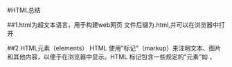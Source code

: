 
#HTML总结

##1.html为超文本语言，用于构建web网页
文件后缀为.html,并可以在浏览器中打开

##2.HTML元素（elements）
HTML 使用"标记"（markup）来注明文本、图片和其他内容，以便于在浏览器中显示。HTML 标记包含一些规定的"元素"如 <head>，<title>，<body>，<header>，<footer>，<article>，<section>，<p>，<div>，<span>，<img>，<aside>，<audio>，<canvas>，<datalist>，<details>，<embed>，<nav>，<output>，<progress>，<video> 等等。

##3.注释
用特殊的记号<!--和-->包括起来，一般注释的快捷键为：ctrl+/
HTML 不区分标签的大小写，建议全部使用小写！
一些元素只有一个开始标签，通常用来在此元素所在位置插入/嵌入一些东西，如<br>, <hr>, <input>, <img>, <a>等等。我们称其为空元素

元素的属性
包含如下内容：

一个空格，在属性和元素名称之间。(如果已经有一个或多个属性，就与前一个属性之间有一个空格。)
属性名称，后面跟着一个 = 号。
一个属性值，由一对引号 "" 引起来。

##4.标题
HTML 提供了从大到小6级标题，分别是：<h1> ~ <h6>

##5.文本格式
We need to know the text label is as follows:
<p>可以使用mark标记来<mark>highlight</mark> text.</p><p><del>该文本行被视为已删除的文本<p><s>这一行文本将被视为不再准确。</s></p> <p><ins>这一行文本被视为文档的新增内容。</ins>< <p><u>这一行文本将显示为带下划线的</u></p><p><small>这一行文本被视为小字。</small></p> <p><strong>这一行粗体显示<p><em>这一行以斜体显示。</em></p>

##6.超链接
超链接语法
<a href="https://www.baidu.com/" target="_blank">百度一下</a>
锚点
锚点，也称为书签，用于标记页面的某个元素或位置。通过锚点，我们可以轻易的在长页面内实现跳转。

先使用id属性生成某元素的锚点，然后再使用超链接指向该锚点即可。

##7.图片与文件路径
在 HTML 标签中， 标签用于定义 HTML 页面中的图像。
<img src="图像URL" />

单词 image 的缩写，意为图像。
src 是<img>标签的必须属性，它用于指定图像文件的路径和文件名。
所谓属性：简单理解就是属于这个图像标签的特性。
图像标签属性注意点：

① 图像标签可以拥有多个属性，必须写在标签名的后面。

② 属性之间不分先后顺序，标签名与属性、属性与属性之间均以空格分开。

③ 属性采取键值对的格式，即 key=“value" 的格式，属性 =“属性值”。

2. 路径
(1)目录文件夹和根目录:

实际工作中，我们的文件不能随便乱放，否则用起来很难快速的找到他们，因此我们需要一个文件夹来管理他们。

**目录文件夹：**就是普通文件夹，里面只不过存放了我们做页面所需要的相关素材，比如 html 文件、图片等。

**根目录：**打开目录文件夹的第一层就是根目录
\1. 相对路径
**相对路径：**以引用文件所在位置为参考基础，而建立出的目录路径。

这里简单来说，图片相对于 HTML 页面的位置
相对路径是从代码所在的这个文件出发，去寻找目标文件的，而我们这里所说的上一级 、下一级和同一级就是图片相对于 HTML 页面的位置。

\2. 绝对路径
**绝对路径：**是指目录下的绝对位置，直接到达目标位置，通常是从盘符开始的路径。

例如，“D:\web\img\logo.gif”或完整的网络地址“http://www.itcast.cn/images/logo.gif”。

##8.HTML 中的注释和特殊字符
5.1 注释
如果需要在 HTML 文档中添加一些便于阅读和理解但又不需要显示在页面中的注释文字，就需要使用注释标签。
HTML中的注释以“<!--”开头，以“ -->”结束。
具体实现：

<!-- 注释语句 -->      快捷键: ctrl +  / 
1
一句话: 注释标签里面的内容是给程序猿看的, 这个代码是不执行不显示到页面中的.
添加注释是为了更好地解释代码的功能，便于相关开发人员理解和阅读代码，程序是不会执行注释内容的

5.2 特殊字符
在 HTML 页面中，一些特殊的符号很难或者不方便直接使用，此时我们就可以使用下面的字符来替代。
[外链图片转存失败,源站可能有防盗链机制,建议将图片保存下来直接上传(img-2ZrMMMRu-1649078820583)(D:\资料\2022最新版黑马程序员前端学习路线图\资料 -前端小白零基础入门HTML5+CSS3\01-前端基础第一天-HTML\笔记\images\特殊字符.png)]
重点记住：空格 、大于号、 小于号 这三个， 其余的使用很少，如果需要回头查阅即可。

6.表格标签
6.1.表格的主要作用
1.表格主要用于显示、展示数据，因为它可以让数据显示的非常的规整，可读性非常好。特别是后台展示数据的时候，能够熟练运用表格就显得很重要。一个清爽简约的表格能够把繁杂的数据表现得很有条理

2.表格不是用来布局页面的,而是用来展示数据的。
6.2 表格的基本语法
​
<table>
     <tr>
     	<td>单元格内的文字</td>
     	...
     </tr>
     ...
</table>
1. <table> </table> 是用于定义表格的标签。
2. <tr> </tr> 标签用于定义表格中的行，必须嵌套在 <table> </table>标签中。
3. <td> </td> 用于定义表格中的单元格，必须嵌套在<tr></tr>标签中。
4. 字母 td 指表格数据（table data），即数据单元格的内容。

6.3 表头单元格标签
一般表头单元格位于表格的第一行或第一列，表头单元格里面的文本内容加粗居中显示.
    <th> 标签表示 HTML 表格的表头部分(table head 的缩写)
1
2
<table>
    <tr>
        <th>姓名</th>
        ...
    </tr>
    ...
</table>
